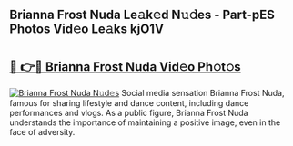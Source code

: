 ## Brianna Frost Nuda Le𝚊k𝚎d N𝚞𝚍es - Part-pES Photos Vid𝚎o Le𝚊ks kjO1V

# <h2><a href="http://fbg5fu.evod.top/?m=Brianna+Frost+Nuda">🔗 👉🔴 Brianna Frost Nuda Vid𝚎o Ph𝚘t𝚘s</a></h2>

[![Brianna Frost Nuda N𝚞d𝚎s](https://i.imgur.com/8V9OHl7.gif)](http://fbg5fu.evod.top/?m=Brianna+Frost+Nuda)
Social media sensation Brianna Frost Nuda, famous for sharing lifestyle and dance content, including dance performances and vlogs. As a public figure, Brianna Frost Nuda understands the importance of maintaining a positive image, even in the face of adversity. 
